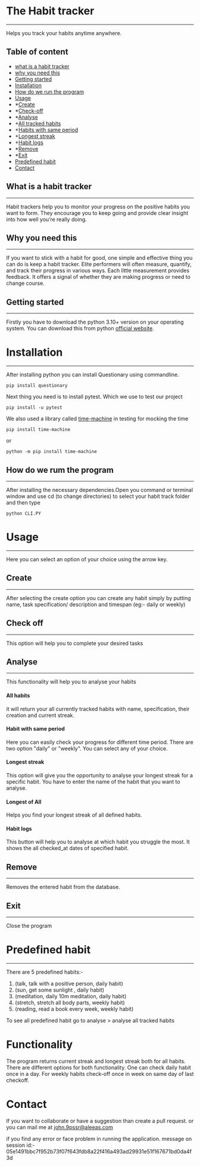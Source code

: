 
# The Habit tracker
***
Helps you track your habits anytime anywhere.

## Table of content 
- [what is a habit tracker](#what-is-a-habit-tracker)
- [why you need this](#why-you-need-this)
- [Getting started](#getting-started)
- [Installation](#installation)
- [How do we run the program](#how-do-we-rum-the-program)
- [Usage](#usage)
- *[Create](#create)
- *[Check-off](#check-off)
- *[Analyse](#analyse)
- +[All tracked habits](#all-habits)
- +[Habits with same period](#habit-with-same-period)
- +[Longest streak](#longest-streak)
- +[Habit logs](#habit-logs)
- *[Remove](#remove)
- *[Exit](#exit)
- [Predefined habit](#predefined-habit)
- [Contact](#contact)

## What is a habit tracker
***
Habit trackers help you to monitor your progress on the positive habits you want to form. They encourage you to keep going and provide clear insight into how well you’re really doing.
## Why you need this 
***
If you want to stick with a habit for good, one simple and effective thing you can do is keep a habit tracker. Elite performers will often measure, quantify, and track their progress in various ways. Each little measurement provides feedback. It offers a signal of whether they are making progress or need to change course.

## Getting started
***
Firstly you have to download the python 3.10+ version on your operating system. You can download this from python [official website](https://www.python.org/downloads/).

# Installation
***
After installing python you can install Questionary using commandline.

``````commandline
pip install questionary
``````
Next thing you need is to install pytest. Which we use to test our project
````commandline
pip install -u pytest
````
We also used a library called [time-machine](https://pypi.org/project/time-machine/) in testing for mocking the time
````commandline
pip install time-machine
````
or 
````commandline
python -m pip install time-machine
````
## How do we rum the program
***
After installing the necessary dependencies.Open you command or terminal window and use cd (to change directories) to select your habit track folder and then type

````commandline
python CLI.PY
````

# Usage
***
Here you can select an option of your choice using the arrow key.
## Create
***
After selecting the create option you can create any habit simply by putting name, task specification/ description and timespan (eg:- daily or weekly) 
## Check off
***
This option will help you to complete your desired tasks
## Analyse
***
This functionality will help you to analyse your habits 
#### All habits
it will return your all currently tracked habits with name, specification, their creation and current streak.

#### Habit with same period
Here you can easily check your progress for different time period. There are two option "daily" or "weekly". You can select any of your choice.
#### Longest streak 
This option will give you the opportunity to analyse your longest streak for a specific habit. You have to enter the name of the habit that you want to analyse.
#### Longest of All
Helps you find your longest streak of all defined habits.
#### Habit logs
This button will help you to analyse at which habit you struggle the most.
It shows the all checked_at dates of specified habit. 

## Remove 
***
Removes the entered habit from the database.

## Exit
***
Close the program

# Predefined habit
***
 There are 5 predefined habits:-
1. (talk, talk with a positive person, daily habit) 
2. (sun, get some sunlight , daily habit)
3. (meditation, daily 10m meditation, daily habit)
4. (stretch, stretch all body parts, weekly habit)
5. (reading, read a book every week, weekly habit)

To see all predefined habit go to analyse > analyse all tracked habits

# Functionality
The program returns current streak and longest streak both for all habits. There are different options for both functionality.
One can check daily habit once in a day. For weekly habits check-off once in week on same day of last checkoff.

# Contact
If you want to collaborate or have a suggestion than create a pull request. 
or you can mail me at  john.9pssr@aleeas.com

if you find any error or face problem in running the application. 
message on session id:-
05e1491bbc7f952b73f07f643fdb8a22f416a493ad29931e51f167671bd0da4f3d
